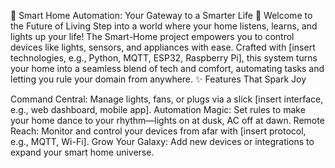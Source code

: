 🌟 Smart Home Automation: Your Gateway to a Smarter Life 🌟
Welcome to the Future of Living
Step into a world where your home listens, learns, and lights up your life! The Smart-Home project empowers you to control devices like lights, sensors, and appliances with ease. Crafted with [insert technologies, e.g., Python, MQTT, ESP32, Raspberry Pi], this system turns your home into a seamless blend of tech and comfort, automating tasks and letting you rule your domain from anywhere.
✨ Features That Spark Joy

Command Central: Manage lights, fans, or plugs via a slick [insert interface, e.g., web dashboard, mobile app].
Automation Magic: Set rules to make your home dance to your rhythm—lights on at dusk, AC off at dawn.
Remote Reach: Monitor and control your devices from afar with [insert protocol, e.g., MQTT, Wi-Fi].
Grow Your Galaxy: Add new devices or integrations to expand your smart home universe.

